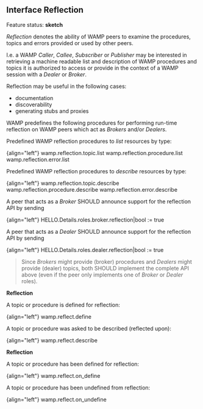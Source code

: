 ## Interface Reflection

Feature status: **sketch**

*Reflection* denotes the ability of WAMP peers to examine the procedures, topics and errors provided or used by other peers.

I.e. a WAMP *Caller*, *Callee*, *Subscriber* or *Publisher* may be interested in retrieving a machine readable list and description of WAMP procedures and topics it is authorized to access or provide in the context of a WAMP session with a *Dealer* or *Broker*.

Reflection may be useful in the following cases:

 * documentation
 * discoverability
 * generating stubs and proxies

WAMP predefines the following procedures for performing run-time reflection on WAMP peers which act as *Brokers* and/or *Dealers*.

Predefined WAMP reflection procedures to *list* resources by type:

{align="left"}
        wamp.reflection.topic.list
        wamp.reflection.procedure.list
        wamp.reflection.error.list

Predefined WAMP reflection procedures to *describe* resources by type:

{align="left"}
        wamp.reflection.topic.describe
        wamp.reflection.procedure.describe
        wamp.reflection.error.describe

A peer that acts as a *Broker* SHOULD announce support for the reflection API by sending

{align="left"}
        HELLO.Details.roles.broker.reflection|bool := true

A peer that acts as a *Dealer* SHOULD announce support for the reflection API by sending

{align="left"}
        HELLO.Details.roles.dealer.reflection|bool := true

> Since *Brokers* might provide (broker) procedures and *Dealers* might provide (dealer) topics, both SHOULD implement the complete API above (even if the peer only implements one of *Broker* or *Dealer* roles).

**Reflection**

A topic or procedure is defined for reflection:

{align="left"}
        wamp.reflect.define

A topic or procedure was asked to be described (reflected upon):

{align="left"}
        wamp.reflect.describe

**Reflection**

A topic or procedure has been defined for reflection:

{align="left"}
        wamp.reflect.on_define

A topic or procedure has been undefined from reflection:

{align="left"}
        wamp.reflect.on_undefine
